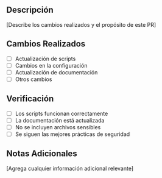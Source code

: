 ## Descripción
[Describe los cambios realizados y el propósito de este PR]

## Cambios Realizados
- [ ] Actualización de scripts
- [ ] Cambios en la configuración
- [ ] Actualización de documentación
- [ ] Otros cambios

## Verificación
- [ ] Los scripts funcionan correctamente
- [ ] La documentación está actualizada
- [ ] No se incluyen archivos sensibles
- [ ] Se siguen las mejores prácticas de seguridad

## Notas Adicionales
[Agrega cualquier información adicional relevante] 